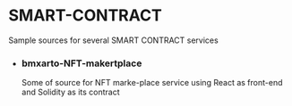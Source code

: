 # SMART-CONTRACT
Sample sources for several SMART CONTRACT services

<ul>
  <li>
    <h3>bmxarto-NFT-makertplace</h3>
    <div>Some of source for NFT marke-place service using React as front-end and Solidity as its contract</div>
  </li>
</ul>
